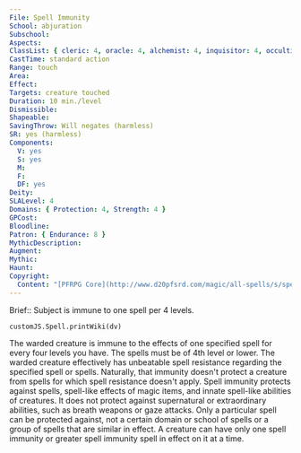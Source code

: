 ```yaml
---
File: Spell Immunity
School: abjuration
Subschool: 
Aspects: 
ClassList: { cleric: 4, oracle: 4, alchemist: 4, inquisitor: 4, occultist: 4, psychic: 4, spiritualist: 4 }
CastTime: standard action
Range: touch
Area: 
Effect: 
Targets: creature touched
Duration: 10 min./level
Dismissible: 
Shapeable: 
SavingThrow: Will negates (harmless)
SR: yes (harmless)
Components:
  V: yes
  S: yes
  M: 
  F: 
  DF: yes
Deity: 
SLALevel: 4
Domains: { Protection: 4, Strength: 4 }
GPCost: 
Bloodline: 
Patron: { Endurance: 8 }
MythicDescription: 
Augment: 
Mythic: 
Haunt: 
Copyright:
  Content: "[PFRPG Core](http://www.d20pfsrd.com/magic/all-spells/s/spell-immunity)"
---
```

Brief:: Subject is immune to one spell per 4 levels.

```dataviewjs
customJS.Spell.printWiki(dv)
```

The warded creature is immune to the effects of one specified spell for every four levels you have. The spells must be of 4th level or lower. The warded creature effectively has unbeatable spell resistance regarding the specified spell or spells. Naturally, that immunity doesn't protect a creature from spells for which spell resistance doesn't apply. Spell immunity protects against spells, spell-like effects of magic items, and innate spell-like abilities of creatures. It does not protect against supernatural or extraordinary abilities, such as breath weapons or gaze attacks.  Only a particular spell can be protected against, not a certain domain or school of spells or a group of spells that are similar in effect. A creature can have only one spell immunity or greater spell immunity spell in effect on it at a time.
